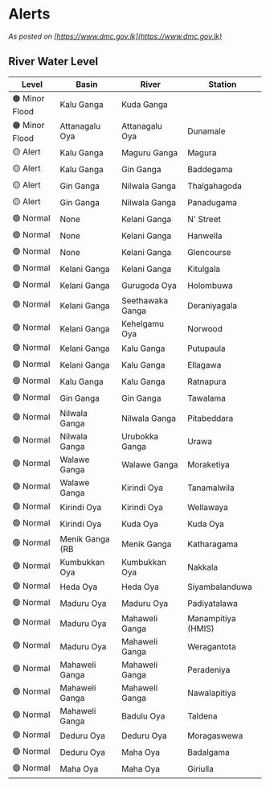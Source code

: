 # Alerts

*As posted on [https://www.dmc.gov.lk](https://www.dmc.gov.lk)*

## River Water Level

| Level | Basin | River | Station |
|-------|-------|-------|---------|
| 🟠 Minor Flood | Kalu Ganga | Kuda Ganga |  |
| 🟠 Minor Flood | Attanagalu Oya | Attanagalu Oya | Dunamale |
| 🟡 Alert | Kalu Ganga | Maguru Ganga | Magura |
| 🟡 Alert | Kalu Ganga | Gin Ganga | Baddegama |
| 🟡 Alert | Gin Ganga | Nilwala Ganga | Thalgahagoda |
| 🟡 Alert | Gin Ganga | Nilwala Ganga | Panadugama |
| 🟢 Normal | None | Kelani Ganga | N' Street |
| 🟢 Normal | None | Kelani Ganga | Hanwella |
| 🟢 Normal | None | Kelani Ganga | Glencourse |
| 🟢 Normal | Kelani Ganga | Kelani Ganga | Kitulgala |
| 🟢 Normal | Kelani Ganga | Gurugoda Oya | Holombuwa |
| 🟢 Normal | Kelani Ganga | Seethawaka Ganga | Deraniyagala |
| 🟢 Normal | Kelani Ganga | Kehelgamu Oya | Norwood |
| 🟢 Normal | Kelani Ganga | Kalu Ganga | Putupaula |
| 🟢 Normal | Kelani Ganga | Kalu Ganga | Ellagawa |
| 🟢 Normal | Kalu Ganga | Kalu Ganga | Ratnapura |
| 🟢 Normal | Gin Ganga | Gin Ganga | Tawalama |
| 🟢 Normal | Nilwala Ganga | Nilwala Ganga | Pitabeddara |
| 🟢 Normal | Nilwala Ganga | Urubokka Ganga | Urawa |
| 🟢 Normal | Walawe Ganga | Walawe Ganga | Moraketiya |
| 🟢 Normal | Walawe Ganga | Kirindi Oya | Tanamalwila |
| 🟢 Normal | Kirindi Oya | Kirindi Oya | Wellawaya |
| 🟢 Normal | Kirindi Oya | Kuda Oya | Kuda Oya |
| 🟢 Normal | Menik Ganga (RB | Menik Ganga | Katharagama |
| 🟢 Normal | Kumbukkan Oya | Kumbukkan Oya | Nakkala |
| 🟢 Normal | Heda Oya | Heda Oya | Siyambalanduwa |
| 🟢 Normal | Maduru Oya | Maduru Oya | Padiyatalawa |
| 🟢 Normal | Maduru Oya | Mahaweli Ganga | Manampitiya (HMIS) |
| 🟢 Normal | Maduru Oya | Mahaweli Ganga | Weragantota |
| 🟢 Normal | Mahaweli Ganga | Mahaweli Ganga | Peradeniya |
| 🟢 Normal | Mahaweli Ganga | Mahaweli Ganga | Nawalapitiya |
| 🟢 Normal | Mahaweli Ganga | Badulu Oya | Taldena |
| 🟢 Normal | Deduru Oya | Deduru Oya | Moragaswewa |
| 🟢 Normal | Deduru Oya | Maha Oya | Badalgama |
| 🟢 Normal | Maha Oya | Maha Oya | Giriulla |

